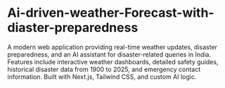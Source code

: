 # Ai-driven-weather-Forecast-with-diaster-preparedness
A modern web application providing real-time weather updates, disaster preparedness, and an AI assistant for disaster-related queries in India. Features include interactive weather dashboards, detailed safety guides, historical disaster data from 1900 to 2025, and emergency contact information. Built with Next.js, Tailwind CSS, and custom AI logic.

